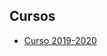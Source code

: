 ## Cursos

* [Curso 2019-2020](https://juanizquierdodomenech.github.io/agora.construct.media/year2019_2020)
<!---* [Curso 2018-2019](https://juanizquierdodomenech.github.io/agora.construct.media/year2018_2019)
* [Curso 2017-2018](https://juanizquierdodomenech.github.io/agora.construct.media/year2017_2018)
-->